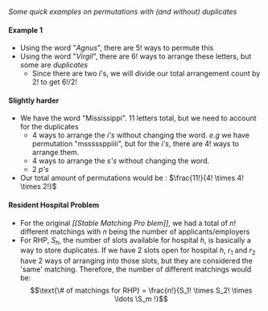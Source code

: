 *Some quick examples on permutations with (and without) duplicates*

#### Example 1
- Using the word "*Agnus*", there are $5!$ ways to permute this
- Using the word "*Virgil*", there are 6! ways to arrange these letters, but some are *duplicates*
	- Since there are two *i*'s, we will divide our total arrangement count by $2!$ to get $6! / 2!$

#### Slightly harder
- We have the word "Mississippi". 11 letters total, but we need to account for the duplicates
	- 4 ways to arrange the *i's* without changing the word. *e.g* we have permutation "msssssppiiii", but for the *i's*, there are $4!$ ways to arrange them.
	- 4 ways to arrange the *s's* without changing the word.
	- 2 *p's*
- Our total amount of permutations would be : $\frac{11!}{4! \times 4! \times 2!}$
#### Resident Hospital Problem
- For the original *[[Stable Matching Pro blem]]*, we had a total of $n!$ different matchings with $n$ being the number of applicants/employers
- For RHP, $S_h$, the number of slots available for hospital $h$, is basically a way to store duplicates. If we have 2 slots open for hospital $h$, $r_1$ and $r_2$ have 2 ways of arranging into those slots, but they are considered the 'same' matching. Therefore, the number of different matchings would be: $$\text{\# of matchings for RHP} = \frac{n!}{S_1! \times S_2! \times \ldots \S_m !}$$